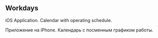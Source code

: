 ## Workdays

iOS Application. Calendar with operating schedule.

Приложение на iPhone. Календарь с посменным графиком работы.
